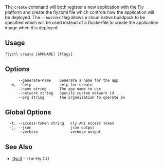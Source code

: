 The `create` command will both register a new application with the Fly platform and create the fly.toml file which controls how the application will be deployed. The `--builder` flag allows a cloud native buildpack to be specified which will be used instead of a Dockerfile to create the application image when it is deployed.

## Usage

~~~
flyctl create [APPNAME] [flags]
~~~

## Options

~~~
      --generate-name    Generate a name for the app
  -h, --help             help for create
      --name string      The app name to use
      --network string   Specify custom network id
      --org string       The organization to operate on
~~~

## Global Options

~~~
  -t, --access-token string   Fly API Access Token
  -j, --json                  json output
      --verbose               verbose output
~~~

## See Also

* [flyctl](/docs/flyctl/help/)	 - The Fly CLI

